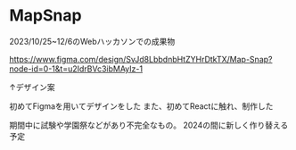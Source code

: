 # MapSnap
2023/10/25~12/6のWebハッカソンでの成果物

https://www.figma.com/design/SvJd8LbbdnbHtZYHrDtkTX/Map-Snap?node-id=0-1&t=u2IdrBVc3ibMAyIz-1

↑デザイン案

初めてFigmaを用いてデザインをした
また、初めてReactに触れ、制作した

期間中に試験や学園祭などがあり不完全なもの。
2024の間に新しく作り替える予定
